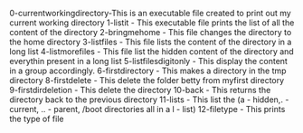 0-currentworkingdirectory-This is an executable file created to print out my current working directory
1-listit - This executable file prints the list of all the content of the directory
2-bringmehome - This file changes the directory to the home directory
3-listfiles - This file lists the content of the directory in a long list
4-listmorefiles - This file list the hidden content of the directory and everythin present in a long list
5-listfilesdigitonly - This display the content in a group accordingly.
6-firstdirectory - This makes a directory in the tmp directory
8-firstdelete - This delete the folder betty from myfirst directory
9-firstdirdeletion - This delete the directory
10-back - This returns the directory back to the previous directory
11-lists - This list the (a - hidden,. - current, .. - parent, /boot directories all in a l - list)
12-filetype  - This prints the type of file  
